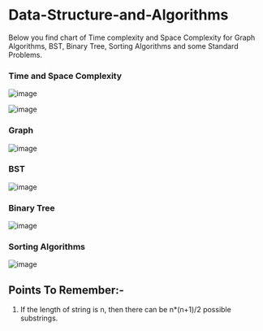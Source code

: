 # Data-Structure-and-Algorithms

Below you find chart of Time complexity and Space Complexity for Graph Algorithms, BST, Binary Tree, Sorting Algorithms and some Standard Problems.

### Time and Space Complexity
![image](https://user-images.githubusercontent.com/82946769/136149681-148b42f7-484c-4d7c-8115-e94311d71960.png)

![image](https://user-images.githubusercontent.com/82946769/138448509-b931c736-1b59-4164-b765-dae0e3becf35.png)



### Graph
![image](https://user-images.githubusercontent.com/82946769/137576258-e0b123f1-bdc7-4446-84e2-9561dbabc8c6.png)


### BST
![image](https://user-images.githubusercontent.com/82946769/137614201-10b59ac2-6c7f-49c9-8312-433c84fce425.png)


### Binary Tree
![image](https://user-images.githubusercontent.com/82946769/138388733-fc3c5337-a8d2-4856-94cc-eecd160344dd.png)


### Sorting Algorithms
![image](https://user-images.githubusercontent.com/82946769/137614222-38c7565e-a0fb-46a5-939d-3fb0fed5535b.png)


## Points To Remember:-
1) If the length of string is n, then there can be n*(n+1)/2 possible substrings.











